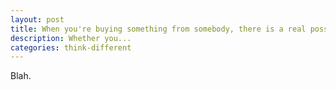 ```yaml
---
layout: post
title: When you're buying something from somebody, there is a real possibility that they are trying to take advantage of you.
description: Whether you...
categories: think-different
---
```


Blah.
